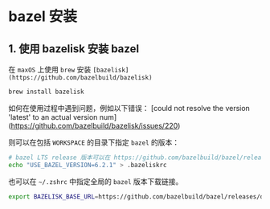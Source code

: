 # bazel 安装

## 1. 使用 bazelisk 安装 bazel

在 `maxOS` 上使用 `brew` 安装 `[bazelisk](https://github.com/bazelbuild/bazelisk)`

```bash
brew install bazelisk
```

如何在使用过程中遇到问题，例如以下错误：
[could not resolve the version 'latest' to an actual version num]
(https://github.com/bazelbuild/bazelisk/issues/220)

则可以在包括 `WORKSPACE` 的目录下指定 `bazel` 的版本：

```bash
# bazel LTS release 版本可以在 https://github.com/bazelbuild/bazel/releases 查看
echo "USE_BAZEL_VERSION=6.2.1" > .bazeliskrc
```

也可以在 `~/.zshrc` 中指定全局的 `bazel` 版本下载链接。

```bash
export BAZELISK_BASE_URL=https://github.com/bazelbuild/bazel/releases/download
```
